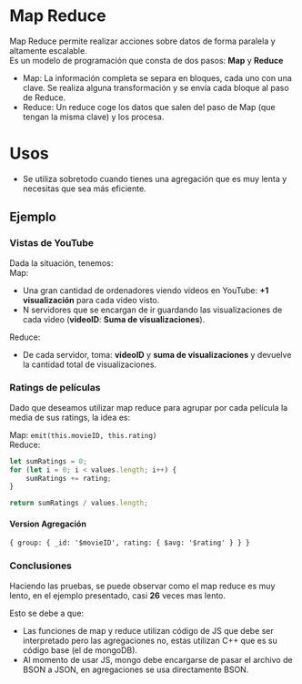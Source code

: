 # Map Reduce

Map Reduce permite realizar acciones sobre datos de forma paralela y altamente escalable. <br>
Es un modelo de programación que consta de dos pasos: **Map** y **Reduce** <br>

-  Map: La información completa se separa en bloques, cada uno con una clave. Se realiza alguna transformación y se envía cada bloque al paso de Reduce.
-  Reduce: Un reduce coge los datos que salen del paso de Map (que tengan la misma clave) y los procesa.

# Usos

-  Se utiliza sobretodo cuando tienes una agregación que es muy lenta y necesitas que sea más eficiente.

## Ejemplo

### Vistas de YouTube

Dada la situación, tenemos: <br>
Map:

-  Una gran cantidad de ordenadores viendo videos en YouTube: **+1 visualización** para cada video visto.
-  N servidores que se encargan de ir guardando las visualizaciones de cada video (**videoID**: **Suma de visualizaciones**).

Reduce:

-  De cada servidor, toma: **videoID** y **suma de visualizaciones** y devuelve la cantidad total de visualizaciones.

### Ratings de películas

Dado que deseamos utilizar map reduce para agrupar por cada película la media de sus ratings, la idea es: <br>

Map:
`emit(this.movieID, this.rating)` <br>
Reduce:

```js
let sumRatings = 0;
for (let i = 0; i < values.length; i++) {
	sumRatings += rating;
}

return sumRatings / values.length;
```

#### Version Agregación

`{ group: { _id: '$movieID', rating: { $avg: '$rating' } } }`

### Conclusiones

Haciendo las pruebas, se puede observar como el map reduce es muy lento, en el ejemplo presentado, casi **26** veces mas lento.

Esto se debe a que:

-  Las funciones de map y reduce utilizan código de JS que debe ser interpretado pero las agregaciones no, estas utilizan C++ que es su código base (el de mongoDB).<br>
-  Al momento de usar JS, mongo debe encargarse de pasar el archivo de BSON a JSON, en agregaciones se usa directamente BSON.
